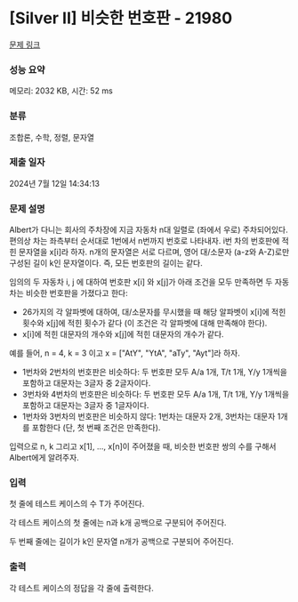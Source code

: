 # [Silver II] 비슷한 번호판 - 21980 

[문제 링크](https://www.acmicpc.net/problem/21980) 

### 성능 요약

메모리: 2032 KB, 시간: 52 ms

### 분류

조합론, 수학, 정렬, 문자열

### 제출 일자

2024년 7월 12일 14:34:13

### 문제 설명

<p>Albert가 다니는 회사의 주차장에 지금 자동차 n대 일렬로 (좌에서 우로) 주차되어있다. 편의상 차는 좌측부터 순서대로 1번에서 n번까지 번호로 나타내자. i번 차의 번호판에 적힌 문자열을 x[i]라 하자. n개의 문자열은 서로 다르며, 영어 대/소문자 (a-z와 A-Z)로만 구성된 길이 k인 문자열이다. 즉, 모든 번호판의 길이는 같다.</p>

<p>임의의 두 자동차 i, j 에 대하여 번호판 x[i] 와 x[j]가 아래 조건을 모두 만족하면 두 자동차는 비슷한 번호판을 가졌다고 한다:</p>

<ul>
	<li>26가지의 각 알파벳에 대하여, 대/소문자를 무시했을 때 해당 알파벳이 x[i]에 적힌 횟수와 x[j]에 적힌 횟수가 같다 (이 조건은 각 알파벳에 대해 만족해야 한다).</li>
	<li>x[i]에 적힌 대문자의 개수와 x[j]에 적힌 대문자의 개수가 같다.</li>
</ul>

<p>예를 들어, n = 4, k = 3 이고 x = ["AtY", "YtA", "aTy", "Ayt"]라 하자.</p>

<ul>
	<li>1번차와 2번차의 번호판은 비슷하다: 두 번호판 모두 A/a 1개, T/t 1개, Y/y 1개씩을 포함하고 대문자는 3글자 중 2글자이다.</li>
	<li>3번차와 4번차의 번호판은 비슷하다: 두 번호판 모두 A/a 1개, T/t 1개, Y/y 1개씩을 포함하고 대문자는 3글자 중 1글자이다.</li>
	<li>1번차와 3번차의 번호판은 비슷하지 않다: 1번차는 대문자 2개, 3번차는 대문자 1개를 포함한다 (단, 첫 번째 조건은 만족한다).</li>
</ul>

<p>입력으로 n, k 그리고 x[1], ..., x[n]이 주어졌을 때, 비슷한 번호판 쌍의 수를 구해서 Albert에게 알려주자.</p>

### 입력 

 <p>첫 줄에 테스트 케이스의 수 T가 주어진다.</p>

<p>각 테스트 케이스의 첫 줄에는 n과 k개 공백으로 구분되어 주어진다.</p>

<p>두 번째 줄에는 길이가 k인 문자열 n개가 공백으로 구분되어 주어진다.</p>

### 출력 

 <p>각 테스트 케이스의 정답을 각 줄에 출력한다.</p>

